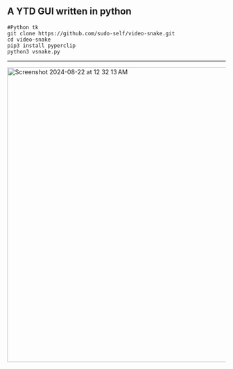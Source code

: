 ## A YTD GUI written in python<br>
```
#Python tk
git clone https://github.com/sudo-self/video-snake.git
cd video-snake
pip3 install pyperclip
python3 vsnake.py
```
<hr>
<img width="680" alt="Screenshot 2024-08-22 at 12 32 13 AM" src="https://github.com/user-attachments/assets/1e39496b-131e-4821-b643-477e3cf66053">

